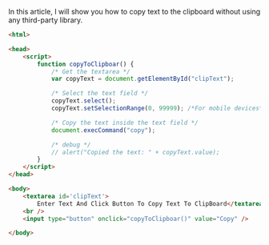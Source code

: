 In this article, I will show you how to copy text to the clipboard without using any third-party library.


```html
<html>

<head>
    <script>
        function copyToClipboar() {
            /* Get the textarea */
            var copyText = document.getElementById("clipText");

            /* Select the text field */
            copyText.select();
            copyText.setSelectionRange(0, 99999); /*For mobile devices*/

            /* Copy the text inside the text field */
            document.execCommand("copy");

            /* debug */
            // alert("Copied the text: " + copyText.value);
        }
    </script>
</head>

<body>
    <textarea id='clipText'>
        Enter Text And Click Button To Copy Text To ClipBoard</textarea>
    <br />
    <input type="button" onclick="copyToClipboar()" value="Copy" />

</body>
```
<!--stackedit_data:
eyJoaXN0b3J5IjpbMTYzOTQ4Njg1Nl19
-->